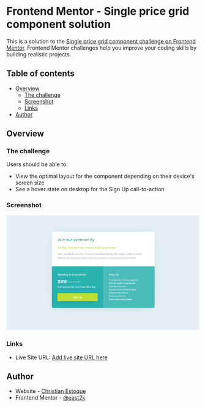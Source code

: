 # Frontend Mentor - Single price grid component solution

This is a solution to the [Single price grid component challenge on Frontend Mentor](https://www.frontendmentor.io/challenges/single-price-grid-component-5ce41129d0ff452fec5abbbc). Frontend Mentor challenges help you improve your coding skills by building realistic projects. 

## Table of contents

- [Overview](#overview)
  - [The challenge](#the-challenge)
  - [Screenshot](#screenshot)
  - [Links](#links)
- [Author](#author)

## Overview

### The challenge

Users should be able to:

- View the optimal layout for the component depending on their device's screen size
- See a hover state on desktop for the Sign Up call-to-action

### Screenshot

![Preview Screenshot](/assets/thumbnails/single-price-grid.png)

### Links

- Live Site URL: [Add live site URL here](https://your-live-site-url.com)

## Author

- Website - [Christian Estoque](https://www.your-site.com)
- Frontend Mentor - [@east2k](https://www.frontendmentor.io/profile/east2k)
